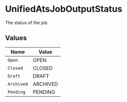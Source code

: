 # UnifiedAtsJobOutputStatus

The status of the job


## Values

| Name       | Value      |
| ---------- | ---------- |
| `Open`     | OPEN       |
| `Closed`   | CLOSED     |
| `Draft`    | DRAFT      |
| `Archived` | ARCHIVED   |
| `Pending`  | PENDING    |